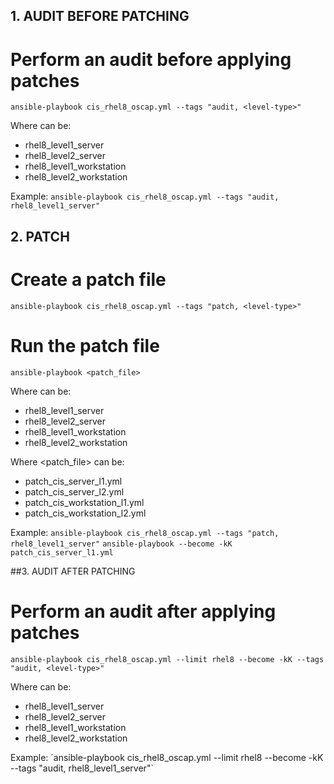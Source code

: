 ## 1. AUDIT BEFORE PATCHING

# Perform an audit before applying patches
`ansible-playbook cis_rhel8_oscap.yml --tags "audit, <level-type>"`

Where <level-type> can be:
- rhel8_level1_server
- rhel8_level2_server
- rhel8_level1_workstation
- rhel8_level2_workstation

Example:
`ansible-playbook cis_rhel8_oscap.yml --tags "audit, rhel8_level1_server"` 


## 2. PATCH

# Create a patch file
`ansible-playbook cis_rhel8_oscap.yml --tags "patch, <level-type>"`

# Run the patch file
`ansible-playbook <patch_file>`

Where <level-type> can be:
- rhel8_level1_server
- rhel8_level2_server
- rhel8_level1_workstation
- rhel8_level2_workstation

Where <patch_file> can be:
- patch_cis_server_l1.yml
- patch_cis_server_l2.yml
- patch_cis_workstation_l1.yml
- patch_cis_workstation_l2.yml

Example:
`ansible-playbook cis_rhel8_oscap.yml --tags "patch, rhel8_level1_server"`
`ansible-playbook --become -kK patch_cis_server_l1.yml`


##3. AUDIT AFTER PATCHING

# Perform an audit after applying patches
`ansible-playbook cis_rhel8_oscap.yml --limit rhel8 --become -kK --tags "audit, <level-type>"`

Where <level-type> can be:
- rhel8_level1_server
- rhel8_level2_server
- rhel8_level1_workstation
- rhel8_level2_workstation

Example:
´ansible-playbook cis_rhel8_oscap.yml --limit rhel8 --become -kK --tags "audit, rhel8_level1_server"`
